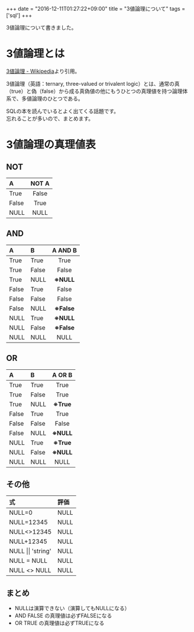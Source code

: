 +++
date = "2016-12-11T01:27:22+09:00"
title = "3値論理について"
tags = ['sql']
+++

3値論理について書きました。

<!--more-->

# 3値論理とは
[3値論理 - Wikipedia](https://ja.wikipedia.org/wiki/3値論理)より引用。  

> 
3値論理（英語：ternary, three-valued or trivalent logic）とは、通常の真（true）と偽（false）から成る真偽値の他にもうひとつの真理値を持つ論理体系で、多値論理のひとつである。

SQLの本を読んでいるとよく出てくる話題です。  
忘れることが多いので、まとめます。

# 3値論理の真理値表

## NOT
| A    |   NOT A|
|:-----|:------:|
| True | False  |
| False| True   |
| NULL | NULL   |

## AND 
| A    | B    | A AND B|
|:-----|:-----|:------:|
| True | True | True   |
| True | False| False  |
| True | NULL | **※NULL**  |
| False| True | False  |
| False| False| False  |
| False| NULL | **※False**  |
| NULL | True | **※NULL**   |
| NULL | False| **※False**  |
| NULL | NULL | NULL   |


## OR
| A    | B    | A OR B|
|:-----|:-----|:------:|
| True | True | True   |
| True | False| True   |
| True | NULL | **※True**  |
| False| True | True   |
| False| False| False  |
| False| NULL | **※NULL**   |
| NULL | True | **※True**   |
| NULL | False| **※NULL**   |
| NULL | NULL | NULL   |

## その他
| 式  | 評価|
|:---------|:-----|
| NULL=0 | NULL | 
| NULL=12345 | NULL | 
| NULL<>12345 | NULL | 
| NULL+12345 | NULL | 
| NULL \|\| 'string' | NULL | 
| NULL = NULL | NULL | 
| NULL <> NULL | NULL | 

## まとめ
- NULLは演算できない（演算してもNULLになる）  
- AND FALSE の真理値は必ずFALSEになる  
- OR TRUE の真理値は必ずTRUEになる
